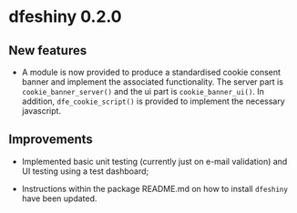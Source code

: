 # dfeshiny 0.2.0

## New features

* A module is now provided to produce a standardised cookie consent banner and 
implement the associated functionality. The server part is 
`cookie_banner_server()` and the ui part is `cookie_banner_ui()`. In addition, 
`dfe_cookie_script()` is provided to implement the necessary javascript.

## Improvements

* Implemented basic unit testing (currently just on e-mail validation) and UI 
testing using a test dashboard;

* Instructions within the package README.md on how to install `dfeshiny` have
been updated.
